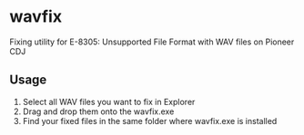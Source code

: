 # wavfix
Fixing utility for E-8305: Unsupported File Format with WAV files on Pioneer CDJ

## Usage
1. Select all WAV files you want to fix in Explorer
2. Drag and drop them onto the wavfix.exe
3. Find your fixed files in the same folder where wavfix.exe is installed
